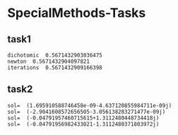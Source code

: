 # SpecialMethods-Tasks

## task1
```
dichotomic  0.5671432903036475
newton  0.5671432904097821
iterations  0.5671432909166398
```

## task2
```
sol=  (1.695910588746458e-09-4.637120855984711e-09j)
sol=  (-2.9041608572656505-3.056138283271477e-09j)
sol=  (-0.04791957460715615+1.3112480448734418j)
sol=  (-0.04791956982433021-1.3112480371803972j)
```
